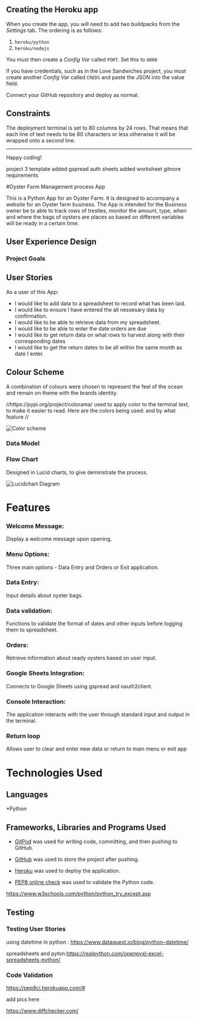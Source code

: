 
## Creating the Heroku app

When you create the app, you will need to add two buildpacks from the _Settings_ tab. The ordering is as follows:

1. `heroku/python`
2. `heroku/nodejs`

You must then create a _Config Var_ called `PORT`. Set this to `8000`

If you have credentials, such as in the Love Sandwiches project, you must create another _Config Var_ called `CREDS` and paste the JSON into the value field.

Connect your GitHub repository and deploy as normal.

## Constraints

The deployment terminal is set to 80 columns by 24 rows. That means that each line of text needs to be 80 characters or less otherwise it will be wrapped onto a second line.

---

Happy coding!


project 3 template added 
gspread 
auth
sheets
added worksheet 
gitnore
requirements

#Oyster Farm Management process App


This is a Python App for an Oyster Farm. It is designed to accompany a website for an Oyster farm business. The App is intended for the Business owner  be to able to track rows of trestles, monitor the amount, type, when and where the bags of oysters are places so based on different variables will be ready in a certain time. 

## User Experience Design

### Project Goals

## User Stories
As a user of this App:
* I would like to add data to a spreadsheet to record what has been laid. 
* I would like to ensure I have entered the all nessesary data by confirmation. 
* I would like to be able to retrieve data from my spreadsheet.
* I would like to be able to enter the date orders are due
* I would like to get return data on what rows to harvest along with their corresponding dates
* I would like to get the return dates to be all within the same month as date I enter. 

## Colour Scheme
<p>A combination of colours were chosen to represent the feel of the ocean and remain on theme with the brands identity.</p>
//https://pypi.org/project/colorama/  used to apply color to the terminal text, to make it easier to read.  Here are the colors being used: and by what feature //

![Color scheme](./oysterfarm.py/assets/idsflowchart_2.png)

### Data Model

### Flow Chart

Designed in Lucid charts, to give deminstrate the process. 

![Lucidchart Diagram](/idsflowchart_2.png)

# Features
### Welcome Message: 
 Display a welcome message upon opening.
### Menu Options:
 Three main options - Data Entry and Orders or Exit application. 
### Data Entry: 
Input details about oyster bags.
### Data validation:
Functions to validate the format of dates and other inputs before logging them to spreadsheet. 
### Orders: 
Retrieve information about ready oysters based on user input.
### Google Sheets Integration: 
Connects to Google Sheets using gspread and oauth2client.
### Console Interaction: 
The application interacts with the user through standard input and output in the terminal.
### Return loop
Allows user to clear and enter new data or return to main menu or exit app



# Technologies Used

## Languages

*Python

## Frameworks, Libraries and Programs Used
* [GitPod](https://gitpod.io/) was used for writing code, committing, and then pushing to GitHub.

* [GitHub](https://github.com/) was used to store the project after pushing.

* [Heroku](https://id.heroku.com/) was used to deploy the application.

* [PEP8 online check](http://pep8online.com/) was used to validate the Python code.


https://www.w3schools.com/python/python_try_except.asp


## Testing

### Testing User Stories




using datetime in python :  https://www.dataquest.io/blog/python-datetime/

spreadsheets and pyton:https://realpython.com/openpyxl-excel-spreadsheets-python/

### Code Validation
https://pep8ci.herokuapp.com/#


add pics here 

https://www.diffchecker.com/